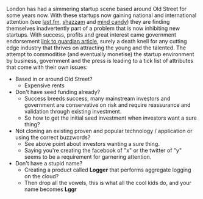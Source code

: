 
London has had a simmering startup scene based around Old Street for some years now. With these startups now gaining national and international attention (see [last.fm][last.fm], [shazzam][shazzam] and [mind candy][mindcandy]) they are finding themselves inadvertently part of a problem that is now inhibiting new startups. With success, profits and great interest came government endorsement [link to guardian article][oldstreetwoes], surely a death knell for any cutting edge industry that thrives on attracting the young and the talented. The attempt to commoditise (and eventually monetise) the startup environment by business, government and the press is leading to a tick list of attributes that come with their own issues:

* Based in or around Old Street? 
	* Expensive rents
* Don't have seed funding already?
	* Success breeds success, many mainstream investors and government are conservative on risk and require reassurance and validation through existing investment.
	* So how to get the initial seed investment when investors want a sure thing?
* Not cloning an existing proven and popular technology / application or using the correct buzzwords?
	* See above point about investors wanting a sure thing.
	* Saying you're creating the facebook of "x" or the twitter of "y" seems to be a requirement for garnering attention. 
* Don't have a stupid name?
	* Creating a product called **Logger** that performs aggregate logging on the cloud?
	* Then drop all the vowels, this is what all the cool kids do, and your name becomes **Lggr** 

[shazzam]:			http://www.shazzam.co.uk
[last.fm]:			http://lastfm.co.uk
[mindcandy]:		http://www.mindcandy.co.uk
[oldstreetwoes]:	https://www.theguardian.co.uk